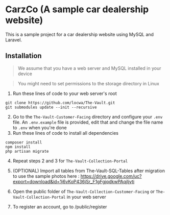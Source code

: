 # CarzCo (A sample car dealership website)

This is a sample project for a car dealership website using MySQL and Laravel.

## Installation

> We assume that you have a web server and MySQL installed in your device

> You might need to set permissions to the storage directory in Linux

1. Run these lines of code to your web server's root
```
git clone https://github.com/locwa/The-Vault.git 
git submodules update --init --recursive
```
2. Go to the `The-Vault-Customer-Facing` directory and configure your `.env` file. An `.env.example` file is provided, edit that and change the file name to `.env` when you're done
3. Run these lines of code to install all dependencies
```
composer install
npm install
php artisan migrate
```
4. Repeat steps 2 and 3 for `The-Vault-Collection-Portal`

5. (OPTIONAL) Import all tables from The-Vault-SQL-Tables after migration to use the sample photos here : https://drive.google.com/uc?export=download&id=1j6vKoP436jSr_F1gFgjqdkwPAqjljyti
   
6. Open the public folder of `The-Vault-Collection-Customer-Facing` or `The-Vault-Collection-Portal` in your web server

7. To register an account, go to <link to The-Vault-Collection-Portal>/public/register
